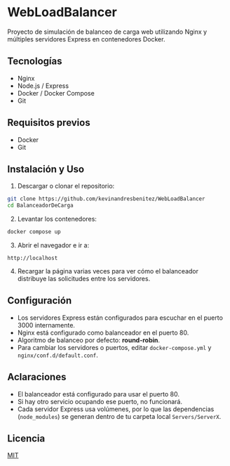 # WebLoadBalancer
Proyecto de simulación de balanceo de carga web utilizando Nginx y múltiples servidores Express en contenedores Docker.
## Tecnologías
- Nginx
- Node.js / Express
- Docker / Docker Compose
- Git

## Requisitos previos
- Docker
- Git

## Instalación y Uso

1. Descargar o clonar el repositorio:
```bash
git clone https://github.com/kevinandresbenitez/WebLoadBalancer
cd BalanceadorDeCarga
```
2. Levantar los contenedores:
```bash
docker compose up
```
3. Abrir el navegador e ir a:
```
http://localhost
```
4. Recargar la página varias veces para ver cómo el balanceador distribuye las solicitudes entre los servidores.

## Configuración
* Los servidores Express están configurados para escuchar en el puerto 3000 internamente.
* Nginx está configurado como balanceador en el puerto 80.
* Algoritmo de balanceo por defecto: **round-robin**.
* Para cambiar los servidores o puertos, editar `docker-compose.yml` y `nginx/conf.d/default.conf`.

## Aclaraciones
* El balanceador está configurado para usar el puerto 80.
* Si hay otro servicio ocupando ese puerto, no funcionará.
* Cada servidor Express usa volúmenes, por lo que las dependencias (`node_modules`) se generan dentro de tu carpeta local `Servers/ServerX`.

## Licencia

[MIT](LICENSE)
